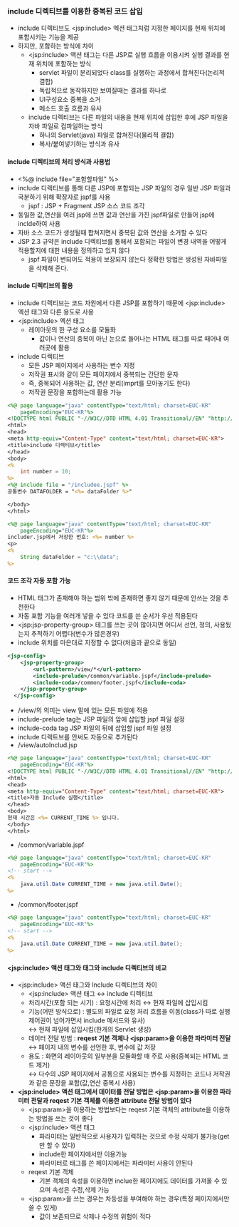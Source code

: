 ### include 디렉티브를 이용한 중복된 코드 삽입
* include 디렉티브도 &lt;jsp:include&gt; 엑션 태그처럼 지정한 페이지를 현재 위치에 포함시키는 기능을 제공
* 하지만, 포함하는 방식에 차이
  * &lt;jsp:include&gt; 액션 태그는 다른 JSP로 실행 흐름을 이용시켜 실행 결과를 현재 위치에 포함하는 방식
    * servlet 파일이 분리되었다 class를 실행하는 과정에서 합쳐진다(논리적 결합)
    * 독립적으로 동작하지만 보여질때는 결과를 하나로
    * UI구성요소 중복을 소거
    * 메소드 호출 흐름과 유사
  * include 디렉티브는 다른 파일의 내용을 현재 위치에 삽입한 후에 JSP 파일을 자바 파일로 컴파일하는 방식
    * 하나의 Servlet(java) 파일로 합쳐진다(물리적 결합)
    * 복사/붙여넣기하는 방식과 유사
#### include 디렉티브의 처리 방식과 사용법
* <%@ include file="포함할파일" %>
* include 디렉티브를 통해 다른 JSP에 포함되는 JSP 파일의 경우 일반 JSP 파일과 국분하기 위해 확장자로 jspf를 사용
  * jspf : JSP + Fragment JSP 소스 코드 조각
* 동일한 값,연산을 여러 jsp에 쓰면 값과 연산을 가진 jspf파일로 만들어 jsp에 inclde하여 사용
* 자바 소스 코드가 생성될때 합쳐지면서 중복된 값와 연산을 소거할 수 있다
* JSP 2.3 규약은 include 디렉티브를 통해서 포함되는 파일이 변경 내역을 어떻게 적용할지에 대한 내용을 정의하고 있지 않다
  * jspf 파일이 변되어도 적용이 보장되지 않는다 정확한 방법은 생성된 자바파일을 삭제해 준다.
#### include 디렉티브의 활용
* include 디렉티브는 코드 차원에서 다른 JSP를 포함하기 때문에 &lt;jsp:include&gt; 엑션 태그와 다른 용도로 사용
* &lt;jsp:include&gt; 엑션 태그 
  * 레이아웃의 한 구성 요소를 모듈화
    * 값이나 연산의 중복이 아닌 눈으로 들어나는 HTML 태그를 따로 때어내 여러곳에 활용
* include 디렉티브
  *  모든 JSP 페이지에서 사용하는 변수 지정
  *  저작권 표시와 같이 모든 페이지에서 중복되는 간단한 문자
  *  즉, 중복되어 사용하는 값, 연산 분리(imprt를 모아놓기도 한다)
  *  저작권 문장을 포함하는데 활용 가능
```jsp
<%@ page language="java" contentType="text/html; charset=EUC-KR"
    pageEncoding="EUC-KR"%>
<!DOCTYPE html PUBLIC "-//W3C//DTD HTML 4.01 Transitional//EN" "http://www.w3.org/TR/html4/loose.dtd">
<html>
<head>
<meta http-equiv="Content-Type" content="text/html; charset=EUC-KR">
<title>include 디렉티브</title>
</head>
<body>
<%
	int number = 10;
%>
<%@ include file = "/includee.jspf" %>
공통변수 DATAFOLDER = "<%= dataFolder %>"

</body>
</html>
```
```jsp
<%@ page language="java" contentType="text/html; charset=EUC-KR"
    pageEncoding="EUC-KR"%>
includer.jsp에서 저장한 번호: <%= number %>
<p>
<%
	String dataFolder = "c:\\data";
%>
```
#### 코드 조각 자동 포함 가능
* HTML 태그가 존재해야 하는 범위 밖에 존재하면 좋지 않기 때문에 안쓰는 것을 추천한다
* 자동 포함 기능을 여러개 넣을 수 있다 코드를 쓴 순서가 우선 적용된다
*  &lt;jsp:jsp-property-group&gt; 테그를 쓰는 곳이 많아지면 어디서 선언, 정의, 사용됬는지 추적하기 어렵다(변수가 많은경우)
*  include 위치를 마은대로 지정할 수 없다(처음과 끝으로 동일)
```xml
<jsp-config>
  	<jsp-property-group>
  		<url-pattern>/view/*</url-pattern>
  		<include-prelude>/common/variable.jspf</include-prelude>
  		<include-coda>/common/footer.jspf</include-coda>
  	</jsp-property-group>
  </jsp-config>
```
* /view/의 의미는 view 밑에 있는 모든 파일에 적용
* include-prelude tag는 JSP 파일의 앞에 삽입할 jspf 파일 설정
* include-coda tag JSP 파일의 뒤에 삽입할 jspf 파일 설정
* include 디렉트브를 안써도 자동으로 추가된다
* /view/autoInclud.jsp
```jsp
<%@ page language="java" contentType="text/html; charset=EUC-KR"
    pageEncoding="EUC-KR"%>
<!DOCTYPE html PUBLIC "-//W3C//DTD HTML 4.01 Transitional//EN" "http://www.w3.org/TR/html4/loose.dtd">
<html>
<head>
<meta http-equiv="Content-Type" content="text/html; charset=EUC-KR">
<title>자동 Include 실행</title>
</head>
<body>
현재 시간은 <%= CURRENT_TIME %> 입니다.
</body>
</html>
```
* /common/variable.jspf
```jsp
<%@ page language="java" contentType="text/html; charset=EUC-KR"
    pageEncoding="EUC-KR"%>
<!-- start -->
<%
	java.util.Date CURRENT_TIME = new java.util.Date();
%>
```
* /common/footer.jspf
```jsp
<%@ page language="java" contentType="text/html; charset=EUC-KR"
    pageEncoding="EUC-KR"%>
<!-- start -->
<%
	java.util.Date CURRENT_TIME = new java.util.Date();
%>
```
#### &lt;jsp:include&gt; 액션 태그와 태그와 include 디렉티브의 비교
* &lt;jsp:include&gt; 액션 태그와 Include 디렉티브의 차이
	*  &lt;jsp:include&gt; 액션 태그 ↔ include 디렉티브
	*  처리시간(포함 되는 시기) : 요청시간에 처리 ↔ 현재 파일에 삽입시킴
	*  기능(어떤 방식으로) : 별도의 파일로 요청 처리 흐름을 이동(class가 따로 실행 제어권이 넘어가면서 include 메서드와 유사)  
	↔ 현재 파일에 삽입시킴(한개의 Servlet 생성)
	*  데이터 전달 방법 : **reqest 기본 객체나 &lt;jsp:param&gt;을 이용한 파라미터 전달**  
	↔ 페이지 내의 변수를 선언한 후, 변수에 값 저장
	*  용도 : 화면의 레이아웃의 일부분을 모듈화할 때 주로 사용(중복되는 HTML 코드 제거)  
	↔ 다수의 JSP 페이지에서 공통으로 사용되는 변수를 지정하는 코드나 저작권과 같은 문장을 포함(값,연산 중복시 사용)  
* **&lt;jsp:include&gt; 액션 태그에서 데이터를 전달 방법은 &lt;jsp:param&gt;을 이용한 파라미터 전달과 reqest 기본 객체를 이용한 attribute 전달 방법이 있다**
	* &lt;jsp:param&gt;을 이용하는 방법보다는 reqest 기본 객체의 attribute을 이용하는 방법을 쓰는 것이 좋다
	* &lt;jsp:include&gt; 액션 태그
		* 파라미터는 일반적으로 사용자가 입력하는 것으로 수정 삭제가 불가능(get만 할 수 있다)
		* include한 페이지에서만 이용가능
		*  파라미터로 태그를 쓴 페이지에서는 파라미터 사용이 안된다
	* reqest 기본 객체
		* 기본 객체의 속성을 이용하면 inclue한 페이지에도 데이터를 가져올 수 있으며 속성은 수정,삭제 가능
	* &lt;jsp:param&gt;을 쓰는 경우는 차등성을 부여해야 하는 경우(특정 페이지에서만 쓸 수 있게)
		* 값이 보존되므로 삭제나 수정의 위험이 적다
